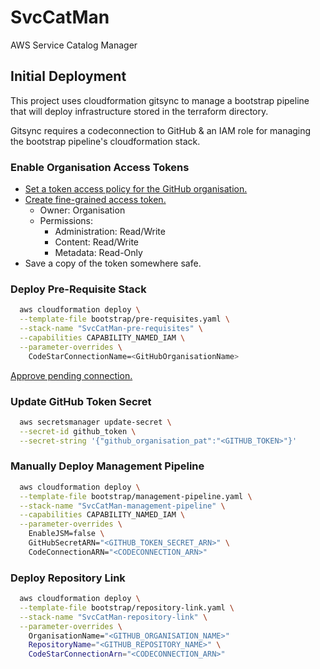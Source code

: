 # SvcCatMan
AWS Service Catalog Manager

## Initial Deployment

This project uses cloudformation gitsync to manage a bootstrap pipeline that 
will deploy infrastructure stored in the terraform directory. 

Gitsync requires a codeconnection to GitHub & an IAM role for managing the
bootstrap pipeline's cloudformation stack.

### Enable Organisation Access Tokens

* [Set a token access policy for the GitHub organisation.](https://docs.github.com/en/organizations/managing-programmatic-access-to-your-organization/setting-a-personal-access-token-policy-for-your-organization)
* [Create fine-grained access token.](https://docs.github.com/en/authentication/keeping-your-account-and-data-secure/managing-your-personal-access-tokens)
  * Owner: Organisation
  * Permissions:
      * Administration: Read/Write
      * Content:        Read/Write
      * Metadata:       Read-Only
* Save a copy of the token somewhere safe.

### Deploy Pre-Requisite Stack

```bash
  aws cloudformation deploy \
  --template-file bootstrap/pre-requisites.yaml \
  --stack-name "SvcCatMan-pre-requisites" \
  --capabilities CAPABILITY_NAMED_IAM \
  --parameter-overrides \
    CodeStarConnectionName=<GitHubOrganisationName>
```

[Approve pending connection.](https://docs.aws.amazon.com/dtconsole/latest/userguide/connections-update.html)

### Update GitHub Token Secret

```bash
  aws secretsmanager update-secret \
  --secret-id github_token \
  --secret-string '{"github_organisation_pat":"<GITHUB_TOKEN>"}'
```

### Manually Deploy Management Pipeline

```bash
  aws cloudformation deploy \
  --template-file bootstrap/management-pipeline.yaml \
  --stack-name "SvcCatMan-management-pipeline" \
  --capabilities CAPABILITY_NAMED_IAM \
  --parameter-overrides \
    EnableJSM=false \
    GitHubSecretARN="<GITHUB_TOKEN_SECRET_ARN>" \
    CodeConnectionARN="<CODECONNECTION_ARN>"
```

### Deploy Repository Link

```bash
  aws cloudformation deploy \
  --template-file bootstrap/repository-link.yaml \
  --stack-name "SvcCatMan-repository-link" \
  --parameter-overrides \
    OrganisationName="<GITHUB_ORGANISATION_NAME>"
    RepositoryName="<GITHUB_REPOSITORY_NAME>" \
    CodeStarConnectionArn="<CODECONNECTION_ARN>"
```